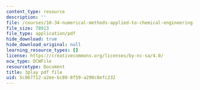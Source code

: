 ```yaml
---
content_type: resource
description: ''
file: /courses/10-34-numerical-methods-applied-to-chemical-engineering-fall-2015/5c867712a2eebc808f59a290c8efc232_8kPUI5HoVxg.pdf
file_size: 78913
file_type: application/pdf
hide_download: true
hide_download_original: null
learning_resource_types: []
license: https://creativecommons.org/licenses/by-nc-sa/4.0/
ocw_type: OCWFile
resourcetype: Document
title: 3play pdf file
uid: 5c867712-a2ee-bc80-8f59-a290c8efc232
---
```

